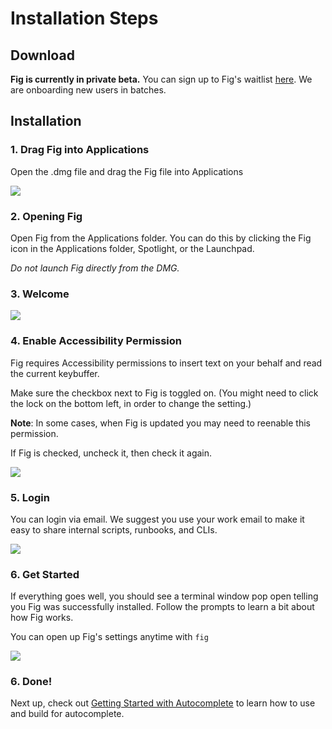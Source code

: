 # Installation Steps

## Download

**Fig is currently in private beta.** You can sign up to Fig's waitlist [here](https://withfig.typeform.com/to/GndELJ). We are onboarding new users in batches.

## Installation

### 1. Drag Fig into Applications

Open the .dmg file and drag the Fig file into Applications

![](/docAssets/getting-started/installation-steps/0.png)

### 2. Opening Fig

Open Fig from the Applications folder. You can do this by clicking the Fig icon in the Applications folder, Spotlight, or the Launchpad.

*Do not launch Fig directly from the DMG.*

### 3. Welcome

![](/docAssets/getting-started/installation-steps/1.png)


### 4. Enable Accessibility Permission

Fig requires Accessibility permissions to insert text on your behalf and read the current keybuffer. 

Make sure the checkbox next to Fig is toggled on. (You might need to click the lock on the bottom left, in order to change the setting.)

**Note**: In some cases, when Fig is updated you may need to reenable this permission.  

If Fig is checked, uncheck it, then check it again.

![](/docAssets/getting-started/installation-steps/3.png)

### 5. Login

You can login via email. We suggest you use your work email to make it easy to share internal scripts, runbooks, and CLIs.

![](/docAssets/getting-started/installation-steps/4.png)

### 6. Get Started

If everything goes well, you should see a terminal window pop open telling you Fig was successfully installed. Follow the prompts to learn a bit about how Fig works.

You can open up Fig's settings anytime with `fig`


![](/docAssets/getting-started/installation-steps/5.png)

### 6. Done!

Next up, check out [Getting Started with Autocomplete](/docs/autocomplete/getting-started) to learn how to use and build for autocomplete.

